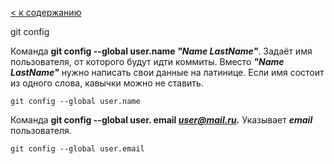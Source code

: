 [< к содержанию](./readme.md)

git config

Команда **git config --global user.name *"Name LastName"***. Задаёт имя пользователя, от которого будут идти коммиты. Вместо ***"Name LastName"*** нужно написать свои данные на латинице. Если имя состоит из одного слова, кавычки можно не ставить.

```bash=
git config --global user.name
```

Команда **git config --global user. email *user@mail.ru.*** Указывает ***email*** пользователя.

```bash=
git config --global user.email
```
